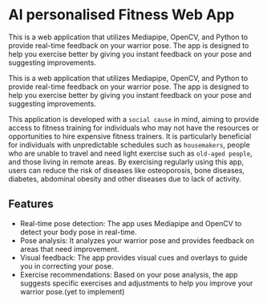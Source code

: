 # AI personalised Fitness Web App

This is a web application that utilizes Mediapipe, OpenCV, and Python to provide real-time feedback on your warrior pose. The app is designed to help you exercise better by giving you instant feedback on your pose and suggesting improvements.

This is a web application that utilizes Mediapipe, OpenCV, and Python to provide real-time feedback on your warrior pose. The app is designed to help you exercise better by giving you instant feedback on your pose and suggesting improvements.

This application is developed with a `social cause` in mind, aiming to provide access to fitness training for individuals who may not have the resources or opportunities to hire expensive fitness trainers. It is particularly beneficial for individuals with unpredictable schedules such as `housemakers`, people who are unable to travel and need light exercise such as `old-aged people`, and those living in remote areas. By exercising regularly using this app, users can reduce the risk of diseases like osteoporosis, bone diseases, diabetes, abdominal obesity and other diseases due to lack of activity.

## Features

- Real-time pose detection: The app uses Mediapipe and OpenCV to detect your body pose in real-time.
- Pose analysis: It analyzes your warrior pose and provides feedback on areas that need improvement.
- Visual feedback: The app provides visual cues and overlays to guide you in correcting your pose.
- Exercise recommendations: Based on your pose analysis, the app suggests specific exercises and adjustments to help you improve your warrior pose.(yet to implement)

